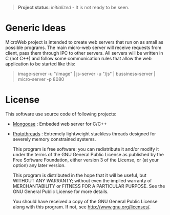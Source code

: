 > **Project status**: *initialized* - It is not ready to be seen.

Generic Ideas
=============

MicroWeb project is intended to create web servers that run on as small as possible programs. The main micro-web server will receive requests from client, pass them through IPC to other servers. All servers will be written in C (not C++) and follow some communication rules that allow the web application to be started like this:
> image-server -u "/image" | js-server -u "/js" | bussiness-server | micro-server -p 8080

License
=======

This software use source code of following projects:
 - [Mongoose](http://cesanta.com/mongoose.shtml) : Embeded web server for C/C++
 - [Protothreads](http://dunkels.com/adam/pt/index.html) : Extremely lightweight stackless threads designed for severely memory constrained systems.

    This program is free software: you can redistribute it and/or modify
    it under the terms of the GNU General Public License as published by
    the Free Software Foundation, either version 3 of the License, or
    (at your option) any later version.

    This program is distributed in the hope that it will be useful,
    but WITHOUT ANY WARRANTY; without even the implied warranty of
    MERCHANTABILITY or FITNESS FOR A PARTICULAR PURPOSE.  See the
    GNU General Public License for more details.

    You should have received a copy of the GNU General Public License
    along with this program.  If not, see <http://www.gnu.org/licenses/>.
